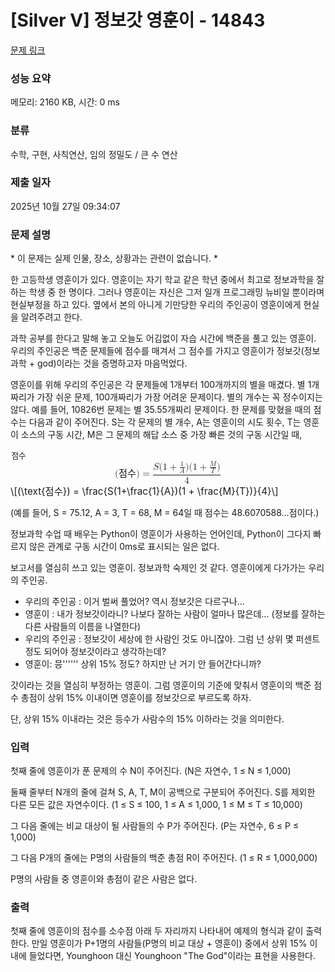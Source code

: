 # [Silver V] 정보갓 영훈이 - 14843 

[문제 링크](https://www.acmicpc.net/problem/14843) 

### 성능 요약

메모리: 2160 KB, 시간: 0 ms

### 분류

수학, 구현, 사칙연산, 임의 정밀도 / 큰 수 연산

### 제출 일자

2025년 10월 27일 09:34:07

### 문제 설명

<p>* 이 문제는 실제 인물, 장소, 상황과는 관련이 없습니다. *</p>

<p>한 고등학생 영훈이가 있다. 영훈이는 자기 학교 같은 학년 중에서 최고로 정보과학을 잘 하는 학생 중 한 명이다. 그러나 영훈이는 자신은 그저 일개 프로그래밍 뉴비일 뿐이라며 현실부정을 하고 있다. 옆에서 본의 아니게 기만당한 우리의 주인공이 영훈이에게 현실을 알려주려고 한다.</p>

<p>과학 공부를 한다고 말해 놓고 오늘도 어김없이 자습 시간에 백준을 풀고 있는 영훈이. 우리의 주인공은 백준 문제들에 점수를 매겨서 그 점수를 가지고 영훈이가 정보갓(정보과학 + god)이라는 것을 증명하고자 마음먹었다.</p>

<p>영훈이를 위해 우리의 주인공은 각 문제들에 1개부터 100개까지의 별을 매겼다. 별 1개짜리가 가장 쉬운 문제, 100개짜리가 가장 어려운 문제이다. 별의 개수는 꼭 정수이지는 않다. 예를 들어, 10826번 문제는 별 35.55개짜리 문제이다. 한 문제를 맞혔을 때의 점수는 다음과 같이 주어진다. S는 각 문제의 별 개수, A는 영훈이의 시도 횟수, T는 영훈이 소스의 구동 시간, M은 그 문제의 해답 소스 중 가장 빠른 것의 구동 시간일 때,</p>

<p><mjx-container class="MathJax" jax="CHTML" display="true" style="font-size: 109%; position: relative;"> <mjx-math display="true" class="MJX-TEX" aria-hidden="true" style="margin-left: 0px; margin-right: 0px;"><mjx-mo class="mjx-n"><mjx-c class="mjx-c28"></mjx-c></mjx-mo><mjx-mtext class="mjx-n"><mjx-utext variant="normal" style="font-size: 82.6%; padding: 0.909em 0px 0.242em; font-family: MJXZERO, serif;">점</mjx-utext><mjx-utext variant="normal" style="font-size: 82.6%; padding: 0.909em 0px 0.242em; font-family: MJXZERO, serif;">수</mjx-utext></mjx-mtext><mjx-mo class="mjx-n"><mjx-c class="mjx-c29"></mjx-c></mjx-mo><mjx-mo class="mjx-n" space="4"><mjx-c class="mjx-c3D"></mjx-c></mjx-mo><mjx-mfrac space="4"><mjx-frac type="d"><mjx-num><mjx-nstrut type="d"></mjx-nstrut><mjx-mrow><mjx-mi class="mjx-i"><mjx-c class="mjx-c1D446 TEX-I"></mjx-c></mjx-mi><mjx-mo class="mjx-n"><mjx-c class="mjx-c28"></mjx-c></mjx-mo><mjx-mn class="mjx-n"><mjx-c class="mjx-c31"></mjx-c></mjx-mn><mjx-mo class="mjx-n" space="3"><mjx-c class="mjx-c2B"></mjx-c></mjx-mo><mjx-mfrac space="3"><mjx-frac><mjx-num><mjx-nstrut></mjx-nstrut><mjx-mn class="mjx-n" size="s"><mjx-c class="mjx-c31"></mjx-c></mjx-mn></mjx-num><mjx-dbox><mjx-dtable><mjx-line></mjx-line><mjx-row><mjx-den><mjx-dstrut></mjx-dstrut><mjx-mi class="mjx-i" size="s"><mjx-c class="mjx-c1D434 TEX-I"></mjx-c></mjx-mi></mjx-den></mjx-row></mjx-dtable></mjx-dbox></mjx-frac></mjx-mfrac><mjx-mo class="mjx-n"><mjx-c class="mjx-c29"></mjx-c></mjx-mo><mjx-mo class="mjx-n"><mjx-c class="mjx-c28"></mjx-c></mjx-mo><mjx-mn class="mjx-n"><mjx-c class="mjx-c31"></mjx-c></mjx-mn><mjx-mo class="mjx-n" space="3"><mjx-c class="mjx-c2B"></mjx-c></mjx-mo><mjx-mfrac space="3"><mjx-frac><mjx-num><mjx-nstrut></mjx-nstrut><mjx-mi class="mjx-i" size="s"><mjx-c class="mjx-c1D440 TEX-I"></mjx-c></mjx-mi></mjx-num><mjx-dbox><mjx-dtable><mjx-line></mjx-line><mjx-row><mjx-den><mjx-dstrut></mjx-dstrut><mjx-mi class="mjx-i" size="s"><mjx-c class="mjx-c1D447 TEX-I"></mjx-c></mjx-mi></mjx-den></mjx-row></mjx-dtable></mjx-dbox></mjx-frac></mjx-mfrac><mjx-mo class="mjx-n"><mjx-c class="mjx-c29"></mjx-c></mjx-mo></mjx-mrow></mjx-num><mjx-dbox><mjx-dtable><mjx-line type="d"></mjx-line><mjx-row><mjx-den><mjx-dstrut type="d"></mjx-dstrut><mjx-mn class="mjx-n"><mjx-c class="mjx-c34"></mjx-c></mjx-mn></mjx-den></mjx-row></mjx-dtable></mjx-dbox></mjx-frac></mjx-mfrac></mjx-math><mjx-assistive-mml unselectable="on" display="block"><math xmlns="http://www.w3.org/1998/Math/MathML" display="block"><mo stretchy="false">(</mo><mtext>점수</mtext><mo stretchy="false">)</mo><mo>=</mo><mfrac><mrow><mi>S</mi><mo stretchy="false">(</mo><mn>1</mn><mo>+</mo><mfrac><mn>1</mn><mi>A</mi></mfrac><mo stretchy="false">)</mo><mo stretchy="false">(</mo><mn>1</mn><mo>+</mo><mfrac><mi>M</mi><mi>T</mi></mfrac><mo stretchy="false">)</mo></mrow><mn>4</mn></mfrac></math></mjx-assistive-mml><span aria-hidden="true" class="no-mathjax mjx-copytext">\[(\text{점수}) = \frac{S(1+\frac{1}{A})(1 + \frac{M}{T})}{4}\]</span> </mjx-container></p>

<p>(예를 들어, S = 75.12, A = 3, T = 68, M = 64일 때 점수는 48.6070588…점이다.)</p>

<p>정보과학 수업 때 배우는 Python이 영훈이가 사용하는 언어인데, Python이 그다지 빠르지 않은 관계로 구동 시간이 0ms로 표시되는 일은 없다.</p>

<p>보고서를 열심히 쓰고 있는 영훈이. 정보과학 숙제인 것 같다. 영훈이에게 다가가는 우리의 주인공.</p>

<ul>
	<li>우리의 주인공 : 이거 벌써 풀었어? 역시 정보갓은 다르구나…</li>
	<li>영훈이 : 내가 정보갓이라니? 나보다 잘하는 사람이 얼마나 많은데… (정보를 잘하는 다른 사람들의 이름을 나열한다)</li>
	<li>우리의 주인공 : 정보갓이 세상에 한 사람인 것도 아니잖아. 그럼 넌 상위 몇 퍼센트 정도 되어야 정보갓이라고 생각하는데?</li>
	<li>영훈이: 믕'''''' 상위 15% 정도? 하지만 난 거기 안 들어간다니까?</li>
</ul>

<p>갓이라는 것을 열심히 부정하는 영훈이. 그럼 영훈이의 기준에 맞춰서 영훈이의 백준 점수 총점이 상위 15% 이내이면 영훈이를 정보갓으로 부르도록 하자.</p>

<p>단, 상위 15% 이내라는 것은 등수가 사람수의 15% 이하라는 것을 의미한다.</p>

### 입력 

 <p>첫째 줄에 영훈이가 푼 문제의 수 N이 주어진다. (N은 자연수, 1 ≤ N ≤ 1,000)</p>

<p>둘째 줄부터 N개의 줄에 걸쳐 S, A, T, M이 공백으로 구분되어 주어진다. S를 제외한 다른 모든 값은 자연수이다. (1 ≤ S ≤ 100, 1 ≤ A ≤ 1,000, 1 ≤ M ≤ T ≤ 10,000)</p>

<p>그 다음 줄에는 비교 대상이 될 사람들의 수 P가 주어진다. (P는 자연수, 6 ≤ P ≤ 1,000)</p>

<p>그 다음 P개의 줄에는 P명의 사람들의 백준 총점 R이 주어진다. (1 ≤ R ≤ 1,000,000)</p>

<p>P명의 사람들 중 영훈이와 총점이 같은 사람은 없다.</p>

### 출력 

 <p>첫째 줄에 영훈이의 점수를 소수점 아래 두 자리까지 나타내어 예제의 형식과 같이 출력한다. 만일 영훈이가 P+1명의 사람들(P명의 비교 대상 + 영훈이) 중에서 상위 15% 이내에 들었다면, Younghoon 대신 Younghoon "The God"이라는 표현을 사용한다.</p>


